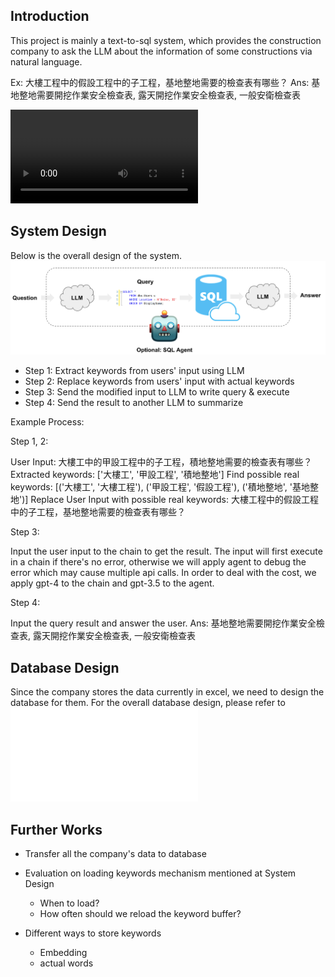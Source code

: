 ## Introduction

This project is mainly a text-to-sql system, which provides the construction company to ask the LLM about the information of some constructions via natural language.

Ex: 大樓工程中的假設工程中的子工程，基地整地需要的檢查表有哪些？
Ans: 基地整地需要開挖作業安全檢查表, 露天開挖作業安全檢查表, 一般安衛檢查表

![Demo video](./demo.mov)

## System Design

Below is the overall design of the system.
![System design](./system-design.png)

- Step 1: Extract keywords from users' input using LLM
- Step 2: Replace keywords from users' input with actual keywords
- Step 3: Send the modified input to LLM to write query & execute
- Step 4: Send the result to another LLM to summarize

Example Process:

Step 1, 2:

User Input: 大樓工中的甲設工程中的子工程，積地整地需要的檢查表有哪些？
Extracted keywords: ['大樓工', '甲設工程', '積地整地']
Find possible real keywords: [('大樓工', '大樓工程'), ('甲設工程', '假設工程'), ('積地整地', '基地整地')]
Replace User Input with possible real keywords: 大樓工程中的假設工程中的子工程，基地整地需要的檢查表有哪些？

Step 3:

Input the user input to the chain to get the result. The input will first execute in a chain if there's no error, otherwise we will apply agent to debug the error which may cause multiple api calls. In order to deal with the cost, we apply gpt-4 to the chain and gpt-3.5 to the agent.

Step 4:

Input the query result and answer the user.
Ans: 基地整地需要開挖作業安全檢查表, 露天開挖作業安全檢查表, 一般安衛檢查表


## Database Design

Since the company stores the data currently in excel, we need to design the database for them.
For the overall database design, please refer to ![Database Design](./v1.0/database_introduction.md)

## Further Works

- Transfer all the company's data to database
- Evaluation on loading keywords mechanism mentioned at System Design
    - When to load?
    - How often should we reload the keyword buffer?

- Different ways to store keywords
    - Embedding
    - actual words